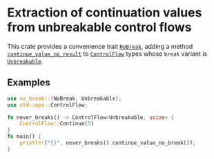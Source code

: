 # Extraction of continuation values from unbreakable control flows

This crate provides a convenience trait [`NoBreak`], adding a method
[`continue_value_no_result`] to [`ControlFlow`] types whose `break` variant
is [`Unbreakable`].

## Examples

```rust
use no_break::{NoBreak, Unbreakable};
use std::ops::ControlFlow;

fn never_breaks() -> ControlFlow<Unbreakable, usize> {
    ControlFlow::Continue(5)
}
fn main() {
    println!("{}", never_breaks().continue_value_no_break());
}
 ```

[`NoBreak`]: <https://docs.rs/no-break/latest/no_break/trait.NoBreak.html>
[`ControlFlow`]: https://doc.rust-lang.org/std/result/enum.ControlFlow.html
[`Unbreakable`]: <https://docs.rs/no-break/latest/no_break/trait.Unbreakable.html>
[`continue_value_no_result`]: <https://docs.rs/no-break/latest/no_break/trait.NoBreak.html#tymethod.continue_value_no_result>
